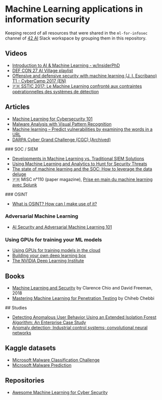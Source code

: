 # Machine Learning applications in information security

Keeping record of all resources that were shared in the `ml-for-infosec` channel of [42 AI](https://www.42ai.fr/) Slack workspace by grouping them in this repository.

## Videos

- [Introduction to AI & Machine Learning - w/InsiderPhD](https://youtu.be/KPqx0t1uup8)
- [DEF CON 27 AI Village playlist](https://www.youtube.com/playlist?list=PL9fPq3eQfaaBy_EIgmLzo45NLo9o9dAHZ)
- [Offensive and defensive security with machine learning (J. I. Escribano) T1 - CyberCamp 2017 (EN)](https://youtu.be/JYPHbs8CDPM)
- [:fr: SSTIC 2017: Le Machine Learning confronté aux contraintes opérationnelles des systèmes de détection](https://www.sstic.org/2017/presentation/le_machine_learning_confront_aux_contraintes_oprationnelles_des_systmes_de_dtection/)

## Articles

- [Machine Learning for Cybersecurity 101](https://towardsdatascience.com/machine-learning-for-cybersecurity-101-7822b802790b)
- [Malware Analysis with Visual Pattern Recognition](https://towardsdatascience.com/malware-analysis-with-visual-pattern-recognition-5a4d087c9d26)
- [Machine learning – Predict vulnerabilities by examining the words in a URL](http://offensiveai.com/machine-learning-predict-vulnerabilities-by-examining-the-words-in-a-url/)
- [DARPA Cyber Grand Challenge (CGC) (Archived)](https://www.darpa.mil/program/cyber-grand-challenge)

### SOC / SIEM

- [Developments in Machine Learning vs. Traditional SIEM Solutions](https://resources.infosecinstitute.com/developments-in-machine-learning-vs-traditional-siem-solutions/)
- [Using Machine Learning and Analytics to Hunt for Security Threats](https://fr.slideshare.net/Splunk/using-machine-learning-and-analytics-to-hunt-for-security-threats-webinar)
- [The state of machine learning and the SOC: How to leverage the data deluge](https://techbeacon.com/security/state-machine-learning-soc-how-leverage-data-deluge)
- :fr: MISC n°110 (paper magazine), [Prise en main du machine learning avec Splunk](https://www.miscmag.com/misc-n110-references-de-larticle-prise-en-main-du-machine-learning-avec-splunk/)

### OSINT

- [What is OSINT? How can I make use of it?](https://securitytrails.com/blog/what-is-osint-how-can-i-make-use-of-it)

### Adversarial Machine Learning

- [AI Security and Adversarial Machine Learning 101](https://towardsdatascience.com/ai-and-ml-security-101-6af8026675ff)

### Using GPUs for training your ML models

- [Using GPUs for training models in the cloud](https://cloud.google.com/ai-platform/training/docs/using-gpus?hl=en)
- [Building your own deep learning box](https://towardsdatascience.com/building-your-own-deep-learning-box-47b918aea1eb)
- [The NVIDIA Deep Learning Institute](https://www.nvidia.com/en-us/deep-learning-ai/education/)

## Books

- [Machine Learning and Security](https://www.oreilly.com/library/view/machine-learning-and/9781491979891/) by Clarence Chio and David Freeman, 2018
- [Mastering Machine Learning for Penetration Testing](https://www.packtpub.com/product/mastering-machine-learning-for-penetration-testing/9781788997409) by Chiheb Chebbi

## Studies

- [Detecting Anomalous User Behavior Using an Extended Isolation Forest Algorithm: An Enterprise Case Study](https://arxiv.org/abs/1609.06676)
- [Anomaly detection; Industrial control systems; convolutional neural networks](https://arxiv.org/abs/1806.08110v1)

## Kaggle datasets

- [Microsoft Malware Classification Challenge](https://www.kaggle.com/c/malware-classification)
- [Microsoft Malware Prediction](https://www.kaggle.com/c/microsoft-malware-prediction)

## Repositories

- [Awesome Machine Learning for Cyber Security](https://github.com/jivoi/awesome-ml-for-cybersecurity)
